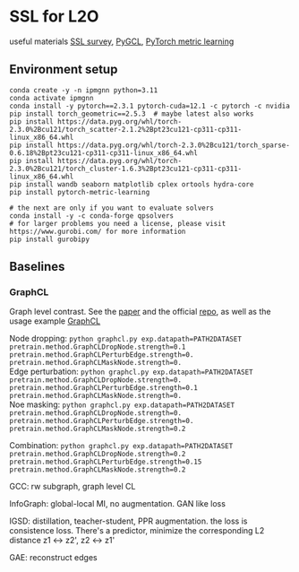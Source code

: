 # SSL for L2O

useful materials [SSL survey](https://github.com/LirongWu/awesome-graph-self-supervised-learning), [PyGCL](https://github.com/PyGCL/PyGCL), [PyTorch metric learning](https://kevinmusgrave.github.io/pytorch-metric-learning/)

## Environment setup

```angular2html
conda create -y -n ipmgnn python=3.11
conda activate ipmgnn
conda install -y pytorch==2.3.1 pytorch-cuda=12.1 -c pytorch -c nvidia
pip install torch_geometric==2.5.3  # maybe latest also works
pip install https://data.pyg.org/whl/torch-2.3.0%2Bcu121/torch_scatter-2.1.2%2Bpt23cu121-cp311-cp311-linux_x86_64.whl
pip install https://data.pyg.org/whl/torch-2.3.0%2Bcu121/torch_sparse-0.6.18%2Bpt23cu121-cp311-cp311-linux_x86_64.whl
pip install https://data.pyg.org/whl/torch-2.3.0%2Bcu121/torch_cluster-1.6.3%2Bpt23cu121-cp311-cp311-linux_x86_64.whl
pip install wandb seaborn matplotlib cplex ortools hydra-core
pip install pytorch-metric-learning

# the next are only if you want to evaluate solvers
conda install -y -c conda-forge qpsolvers 
# for larger problems you need a license, please visit https://www.gurobi.com/ for more information
pip install gurobipy
```

## Baselines

### GraphCL
Graph level contrast. See the [paper](https://proceedings.neurips.cc/paper/2020/file/3fe230348e9a12c13120749e3f9fa4cd-Paper.pdf) and the official [repo](https://github.com/Shen-Lab/GraphCL), as well as the usage example [GraphCL](https://github.com/PyGCL/PyGCL/blob/main/examples/GraphCL.py)

Node dropping: `python graphcl.py exp.datapath=PATH2DATASET pretrain.method.GraphCLDropNode.strength=0.1 pretrain.method.GraphCLPerturbEdge.strength=0. pretrain.method.GraphCLMaskNode.strength=0.`  
Edge perturbation: `python graphcl.py exp.datapath=PATH2DATASET pretrain.method.GraphCLDropNode.strength=0. pretrain.method.GraphCLPerturbEdge.strength=0.1 pretrain.method.GraphCLMaskNode.strength=0.`  
Noe masking: `python graphcl.py exp.datapath=PATH2DATASET pretrain.method.GraphCLDropNode.strength=0. pretrain.method.GraphCLPerturbEdge.strength=0. pretrain.method.GraphCLMaskNode.strength=0.2`

Combination: `python graphcl.py exp.datapath=PATH2DATASET pretrain.method.GraphCLDropNode.strength=0.2 pretrain.method.GraphCLPerturbEdge.strength=0.15 pretrain.method.GraphCLMaskNode.strength=0.2`

GCC: rw subgraph, graph level CL

InfoGraph: global-local MI, no augmentation. GAN like loss

IGSD: distillation, teacher-student, PPR augmentation. the loss is consistence loss. There's a predictor, minimize the corresponding L2 distance z1 <-> z2', z2 <-> z1'

GAE: reconstruct edges
